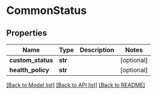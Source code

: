 # CommonStatus

## Properties
Name | Type | Description | Notes
------------ | ------------- | ------------- | -------------
**custom_status** | **str** |  | [optional] 
**health_policy** | **str** |  | [optional] 

[[Back to Model list]](../README.md#documentation-for-models) [[Back to API list]](../README.md#documentation-for-api-endpoints) [[Back to README]](../README.md)

